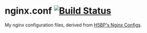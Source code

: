 # nginx.conf [![Build Status][ci-image]][ci-url]
My nginx configuration files, derived from [H5BP's Nginx Configs](https://github.com/h5bp/server-configs-nginx).

[ci-url]: https://travis-ci.com/gurpreetatwal/nginx.conf
[ci-image]: https://travis-ci.com/gurpreetatwal/nginx.conf.svg?branch=master
